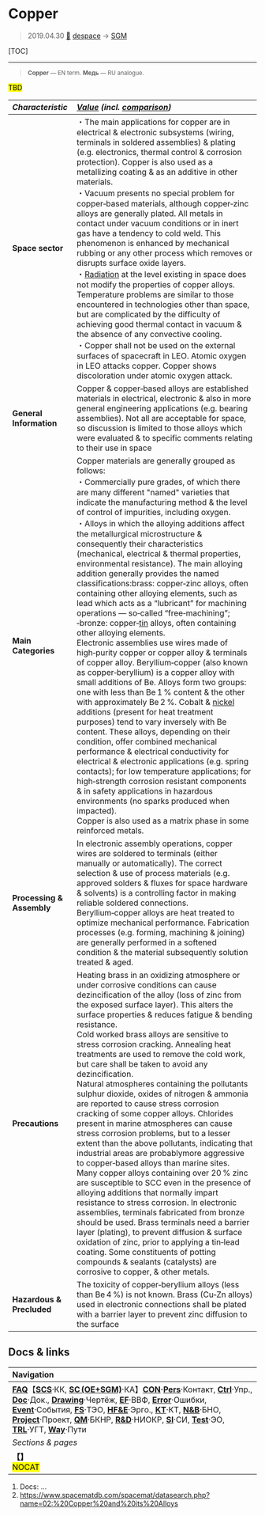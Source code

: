 # Copper
> 2019.04.30 [🚀](../index/index.md) [despace](index.md) → [SGM](sc.md)

[TOC]

---

> <small>**Copper** — EN term. **Медь** — RU analogue.</small>

<mark>TBD</mark>


|*Characteristic*|*[Value](si.md) (incl. [comparison](matc.md))*|
|:-|:-|
|**Space sector**|・The main applications for copper are in electrical & electronic subsystems (wiring, terminals in soldered assemblies) & plating (e.g. electronics, thermal control & corrosion protection). Copper is also used as a metallizing coating & as an additive in other materials.<br> ・Vacuum presents no special problem for copper‑based materials, although copper‑zinc alloys are generally plated. All metals in contact under vacuum conditions or in inert gas have a tendency to cold weld. This phenomenon is enhanced by mechanical rubbing or any other process which removes or disrupts surface oxide layers.<br> ・[Radiation](ion_rad.md) at the level existing in space does not modify the properties of copper alloys. Temperature problems are similar to those encountered in technologies other than space, but are complicated by the difficulty of achieving good thermal contact in vacuum & the absence of any convective cooling.<br> ・Copper shall not be used on the external surfaces of spacecraft in LEO. Atomic oxygen in LEO attacks copper.  Copper shows discoloration under atomic oxygen attack.|
|**General Information**|Copper & copper‑based alloys are established materials in electrical, electronic & also in more general engineering applications (e.g. bearing assemblies). Not all are acceptable for space, so discussion is limited to those alloys which were evaluated & to specific comments relating to their use in space|
|**Main Categories**|Copper materials are generally grouped as follows:<br> ・Commercially pure grades, of which there are many different "named" varieties that indicate the manufacturing method & the level of control of impurities, including oxygen.<br> ・Alloys in which the alloying additions affect the metallurgical microstructure & consequently their characteristics (mechanical, electrical & thermal properties, environmental resistance). The main alloying addition generally provides the named classifications:brass: copper‑zinc alloys, often containing other alloying elements, such as lead which acts as a “lubricant” for machining operations — so‑called “free‑machining”; ‑bronze: copper‑[tin](tin.md) alloys, often containing other alloying elements.<br> Electronic assemblies use wires made of high‑purity copper or copper alloy & terminals of copper alloy. Beryllium‑copper (also known as copper‑beryllium) is a copper alloy with small additions of Be. Alloys form two groups: one with less than Be 1 % content & the other with approximately Be 2 %. Cobalt & [nickel](nickel.md) additions (present for heat treatment purposes) tend to vary inversely with Be content. These alloys, depending on their condition, offer combined mechanical performance & electrical conductivity for electrical & electronic applications (e.g. spring contacts); for low temperature applications; for high‑strength corrosion resistant components & in safety applications in hazardous environments (no sparks produced when impacted).<br> Copper is also used as a matrix phase in some reinforced metals.|
|**Processing & Assembly**|In electronic assembly operations, copper wires are soldered to terminals (either manually or automatically). The correct selection & use of process materials (e.g. approved solders & fluxes for space hardware & solvents) is a controlling factor in making reliable soldered connections. Beryllium‑copper alloys are heat treated to optimize mechanical performance. Fabrication processes (e.g. forming, machining & joining) are generally performed in a softened condition & the material subsequently solution treated & aged.|
|**Precautions**|Heating brass in an oxidizing atmosphere or under corrosive conditions can cause dezincification of the alloy (loss of zinc from the exposed surface layer). This alters the surface properties & reduces fatigue & bending resistance.<br> Cold worked brass alloys are sensitive to stress corrosion cracking. Annealing heat treatments are used to remove the cold work, but care shall be taken to avoid any dezincification.<br> Natural atmospheres containing the pollutants sulphur dioxide, oxides of nitrogen & ammonia are reported to cause stress corrosion cracking of some copper alloys. Chlorides present in marine atmospheres can cause stress corrosion problems, but to a lesser extent than the above pollutants, indicating that industrial areas are probablymore aggressive to copper‑based alloys than marine sites.<br> Many copper alloys containing over 20 % zinc are susceptible to SCC even in the presence of alloying additions that normally impart resistance to stress corrosion. In electronic assemblies, terminals fabricated from bronze should be used. Brass terminals need a barrier layer (plating), to prevent diffusion & surface oxidation of zinc, prior to applying a tin‑lead coating. Some constituents of potting compounds & sealants (catalysts) are corrosive to copper, & other metals.|
|**Hazardous & Precluded**|The toxicity of copper‑beryllium alloys (less than Be 4 %) is not known. Brass (Cu‑Zn alloys) used in electronic connections shall be plated with a barrier layer to prevent zinc diffusion to the surface|



<p style="page-break-after:always"> </p>

## Docs & links
|Navigation|
|:-|
|**[FAQ](faq.md)**【**[SCS](scs.md)**·КК, **[SC (OE+SGM)](sc.md)**·КА】**[CON](contact.md)·[Pers](person.md)**·Контакт, **[Ctrl](control.md)**·Упр., **[Doc](doc.md)**·Док., **[Drawing](drawing.md)**·Чертёж, **[EF](ef.md)**·ВВФ, **[Error](error.md)**·Ошибки, **[Event](event.md)**·События, **[FS](fs.md)**·ТЭО, **[HF&E](hfe.md)**·Эрго., **[KT](kt.md)**·КТ, **[N&B](nnb.md)**·БНО, **[Project](project.md)**·Проект, **[QM](qm.md)**·БКНР, **[R&D](rnd.md)**·НИОКР, **[SI](si.md)**·СИ, **[Test](test.md)**·ЭО, **[TRL](trl.md)**·УГТ, **[Way](way.md)**·Пути|
|*Sections & pages*|
|**【[](.md)】**<br> <mark>NOCAT</mark>|

   1. Docs: …
   1. <https://www.spacematdb.com/spacemat/datasearch.php?name=02:%20Copper%20and%20its%20Alloys>

